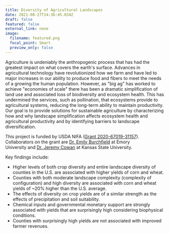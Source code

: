 ```yaml
---
title: Diversity of Agricultural Landscapes
date: 2021-08-27T14:36:45.034Z
draft: false
featured: false
external_link: none
image:
  filename: featured.png
  focal_point: Smart
  preview_only: false
---
```

Agriculture is undeniably the anthropogenic process that has had the greatest impact on what covers the earth's surface. Advances in agricultural technology have revolutionized how we farm and have led to major increases in our ability to produce food and fibers to meet the needs of a growing the human population. However, as "big ag" has worked to achieve "economies of scale" there has been a dramatic simplification of land use and associated loss of biodiversity and ecosystem health. This has undermined the services, such as pollination, that ecosystems provide to agricultural systems, reducing the long-term ability to maintain productivity. Our goal is to provide solutions for sustainable agriculture by characterizing how and why landscape simplification affects ecosystem health and agricultural productivity and by identifying barriers to landscape diversification.

This project is funded by USDA NIFA ([Grant 2020-67019-31157](https://cris.nifa.usda.gov/cgi-bin/starfinder/0?path=fastlink1.txt&id=anon&pass=&search=R=87791&format=WEBLINK)). Collaborators on the grant are [Dr. Emily Burchfield](https://www.emilyburchfield.org/) at Emory University and [Dr. Jeremy Cowan](https://hnr.k-state.edu/people/faculty/cowan-jeremy/index.html) at Kansas State University.

Key findings include:

* Higher levels of both crop diversity and entire landscape diversity of counties in the U.S. are associated with higher yields of corn and wheat.
* Counties with both moderate landscape complexity (complexity of configuration) and high diversity are associated with corn and wheat yields of ~20% higher than the U.S. average.
* The effects of diversity on crop yields are of a similar strength as the effects of precipitation and soil suitability.
* Chemical inputs and governmental monetary support are strongly associated with yields that are surprisingly high considering biophysical conditions.
* Counties with surprisingly high yields are not associated with improved farmer revenues.